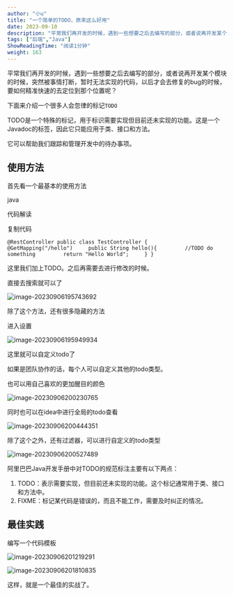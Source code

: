 ```yaml
---
author: "小u"
title: "一个简单的TODO，原来这么好用"
date: 2023-09-10
description: "平常我们再开发的时候，遇到一些想要之后去编写的部分，或者说再开发某个模块的时候，突然被事情打断，暂时无法实现的代码，以后才会去修复的bug的时候，要如何精准快速的去定位到那个位置呢？下面来介绍一个很"
tags: ["后端","Java"]
ShowReadingTime: "阅读1分钟"
weight: 163
---
```

平常我们再开发的时候，遇到一些想要之后去编写的部分，或者说再开发某个模块的时候，突然被事情打断，暂时无法实现的代码，以后才会去修复的bug的时候，要如何精准快速的去定位到那个位置呢？

下面来介绍一个很多人会忽律的标记`TODO`

TODO是一个特殊的标记，用于标识需要实现但目前还未实现的功能。这是一个Javadoc的标签，因此它只能应用于类、接口和方法。

它可以帮助我们跟踪和管理开发中的待办事项。

使用方法
----

首先看一个最基本的使用方法

java

 代码解读

复制代码

`@RestController public class TestController {     @GetMapping("/hello")     public String hello(){         //TODO do something         return "Hello World";     } }`

这里我们加上TODO。之后再需要去进行修改的时候。

直接去搜索就可以了

![image-20230906195743692](https://p3-juejin.byteimg.com/tos-cn-i-k3u1fbpfcp/d105e865a1cc4d3a932b46aeeac270b0~tplv-k3u1fbpfcp-jj-mark:3024:0:0:0:q75.awebp#?w=994&h=951&s=98671&e=png&b=292b2e)

除了这个方法，还有很多隐藏的方法

进入设置

![image-20230906195949934](https://p3-juejin.byteimg.com/tos-cn-i-k3u1fbpfcp/ff5e9c2828ce4d83b5dce05356d5e62a~tplv-k3u1fbpfcp-jj-mark:3024:0:0:0:q75.awebp#?w=1472&h=1091&s=60080&e=png&b=2b2d30)

这里就可以自定义todo了

如果是团队协作的话，每个人可以自定义其他的todo类型。

也可以用自己喜欢的更加醒目的颜色

![image-20230906200230765](https://p3-juejin.byteimg.com/tos-cn-i-k3u1fbpfcp/48498daf8baa4ed28d44439c53f3d4c0~tplv-k3u1fbpfcp-jj-mark:3024:0:0:0:q75.awebp#?w=935&h=396&s=41442&e=png&b=212225)

同时也可以在idea中进行全局的todo查看

![image-20230906200444351](https://p3-juejin.byteimg.com/tos-cn-i-k3u1fbpfcp/7941a0d29804475ca655e02411cfee63~tplv-k3u1fbpfcp-jj-mark:3024:0:0:0:q75.awebp#?w=1585&h=486&s=40600&e=png&b=2d2f32)

除了这个之外，还有过滤器，可以进行自定义的todo类型

![image-20230906200527489](https://p3-juejin.byteimg.com/tos-cn-i-k3u1fbpfcp/8265eea2317c4750902e20c4b17dee41~tplv-k3u1fbpfcp-jj-mark:3024:0:0:0:q75.awebp#?w=922&h=279&s=28544&e=png&b=2e3033)

阿里巴巴Java开发手册中对TODO的规范标注主要有以下两点：

1.  TODO：表示需要实现，但目前还未实现的功能。这个标记通常用于类、接口和方法中。
2.  FIXME：标记某代码是错误的，而且不能工作，需要及时纠正的情况。

最佳实践
----

编写一个代码模板

![image-20230906201219291](https://p3-juejin.byteimg.com/tos-cn-i-k3u1fbpfcp/1239ae6e273b4efca97b9368f785d9ed~tplv-k3u1fbpfcp-jj-mark:3024:0:0:0:q75.awebp#?w=1472&h=1091&s=162630&e=png&b=2b2d30)

![image-20230906201810835](https://p3-juejin.byteimg.com/tos-cn-i-k3u1fbpfcp/fa7c33cb7c624b1cbce39dbad44fbd30~tplv-k3u1fbpfcp-jj-mark:3024:0:0:0:q75.awebp#?w=897&h=88&s=14638&e=png&b=1f2023)

这样，就是一个最佳的实战了。